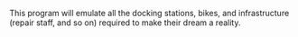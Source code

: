 This program will emulate all the docking stations, bikes, and infrastructure (repair staff, and so on) required to make their dream a reality.
